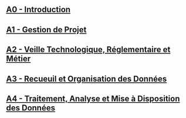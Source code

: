 ## [A0 - Introduction](A0_Introduction/README.MD)
## [A1 - Gestion de Projet](A1_Gestion-de-Projet/README.MD)
## [A2 - Veille Technologique, Réglementaire et Métier](A2_Veille-Technologique-R%C3%A9glementaire-et-M%C3%A9tier/README.MD)
## [A3 - Recueuil et Organisation des Données](A3_Recueuil-et-Organisation-des-Donn%C3%A9es/README.MD)
## [A4 - Traitement, Analyse et Mise à Disposition des Données](A4_Traitement-Analyse-et-Mise-%C3%A0-Disposition-des-Donn%C3%A9es/README.MD)

